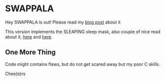 # SWAPPALA

Hey SWAPPALA is out! Please read my [blog post](https://oldboy21.github.io/posts/2024/05/swappala-why-change-when-you-can-hide/) about it

This version implements the SLEAPING sleep mask, also couple of nice read about it, [here](https://oldboy21.github.io/posts/2024/06/sleaping-issues-swappala-and-reflective-dll-friends-forever/) and [here](https://oldboy21.github.io/posts/2024/09/timer-callbacks-spoofing-to-improve-your-sleap-and-swappala-untold/). 


## One More Thing

Code might contains flaws, but do not get scared away but my poor C skills. 

Chee(e)rs